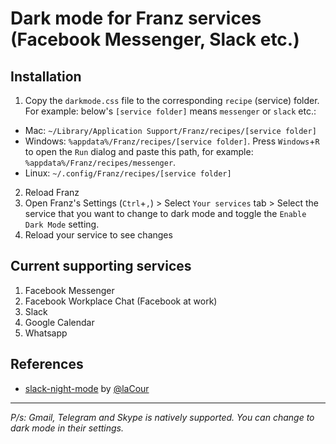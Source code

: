 # Dark mode for Franz services (Facebook Messenger, Slack etc.)

## Installation
1. Copy the `darkmode.css` file to the corresponding `recipe` (service) folder. For example: below's `[service folder]` means `messenger` or `slack` etc.:
  * Mac: `~/Library/Application Support/Franz/recipes/[service folder]`
  * Windows: `%appdata%/Franz/recipes/[service folder]`. Press `Windows`+`R` to open the `Run` dialog and paste this path, for example: `%appdata%/Franz/recipes/messenger`.
  * Linux: `~/.config/Franz/recipes/[service folder]`
2. Reload Franz
3. Open Franz's Settings (`Ctrl`+`,`) > Select `Your services` tab > Select the service that you want to change to dark mode and toggle the `Enable Dark Mode` setting.
4. Reload your service to see changes

## Current supporting services
1. Facebook Messenger
2. Facebook Workplace Chat (Facebook at work)
3. Slack
4. Google Calendar
5. Whatsapp

## References
* [slack-night-mode](https://github.com/laCour/slack-night-mode) by [@laCour](https://github.com/laCour)

---
_P/s: Gmail, Telegram and Skype is natively supported. You can change to dark mode in their settings._
